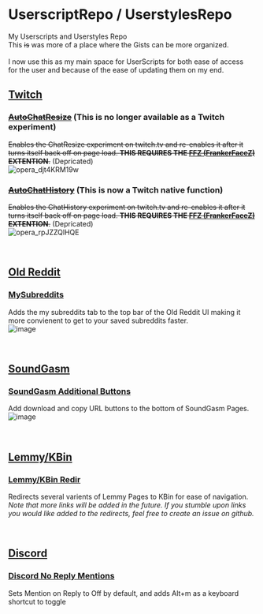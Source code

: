 # UserscriptRepo / UserstylesRepo
My Userscripts and Userstyles Repo <br/>
This ~~is~~ was more of a place where the Gists can be more organized.<br/><br/>
I now use this as my main space for UserScripts for both ease of access<br/>
for the user and because of the ease of updating them on my end.



## [Twitch](https://twitch.tv)


### ~~[AutoChatResize](https://raw.githubusercontent.com/ikeman2003/UserscriptRepo/main/Userscripts/Twitch/AutoChatResize.user.js)~~ (This is no longer available as a Twitch experiment)
~~Enables the ChatResize experiment on twitch.tv and re-enables it after it turns itself back off on page load. **THIS REQUIRES THE [FFZ (FrankerFaceZ)](https://www.frankerfacez.com) EXTENTION**.~~ (Depricated) <br/>
![opera_djt4KRM19w](https://user-images.githubusercontent.com/96934345/196009289-ad97f129-c42a-4fb2-83d3-6777be3f4255.gif)


### ~~[AutoChatHistory](https://raw.githubusercontent.com/ikeman2003/UserscriptRepo/main/Userscripts/Twitch/AutoChatHistory.user.js)~~ (This is now a Twitch native function)
~~Enables the ChatHistory experiment on twitch.tv and re-enables it after it turns itself back off on page load. **THIS REQUIRES THE [FFZ (FrankerFaceZ)](https://www.frankerfacez.com) EXTENTION**.~~ (Depricated) <br/>
![opera_rpJZZQlHQE](https://user-images.githubusercontent.com/96934345/202865998-ad46fbe0-7dd1-44e3-b7d3-a4856c67b9b6.gif)

<br />


## [Old Reddit](https://old.reddit.com)

### [MySubreddits](https://raw.githubusercontent.com/ikeman2003/UserscriptRepo/main/Userscripts/Old%20Reddit/AddMySubreddits.user.js)
Adds the my subreddits tab to the top bar of the Old Reddit UI making it more convienent to get to your saved subreddits faster. <br/>
![image](https://user-images.githubusercontent.com/96934345/196236033-faf91fc5-3c8d-470d-bf11-8c7dcd81e4c8.png)

<br />

## [SoundGasm](https://soundgasm.net)

### [SoundGasm Additional Buttons](https://raw.githubusercontent.com/ikeman2003/UserscriptRepo/main/Userscripts/SoundGasm/SoundGasm-Additional-Buttons.user.js)
Add download and copy URL buttons to the bottom of SoundGasm Pages.<br/>
![image](https://user-images.githubusercontent.com/96934345/227063451-e225788c-4441-4924-8c92-a62400dbe8e9.png)

<br />

## [Lemmy/KBin](https://kbin.social)

### [Lemmy/KBin Redir](https://github.com/ikeman2003/UserscriptRepo/raw/main/Userscripts/Lemmy/Lemmy%20Redir.user.js)
Redirects several varients of Lemmy Pages to KBin for ease of navigation. *Note that more links will be added in the future. If you stumble upon links you would like added to the redirects, feel free to create an issue on github.*<br/>

<br />

## [Discord](https://discord.com)

### [Discord No Reply Mentions](https://raw.githubusercontent.com/ikeman2003/UserscriptRepo/main/Userscripts/Discord/No%20Reply%20Mentions.user.js)
Sets Mention on Reply to Off by default, and adds Alt+m as a keyboard shortcut to toggle